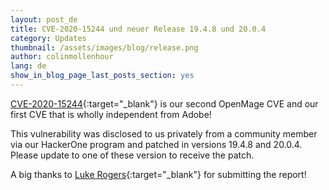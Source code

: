 ```yaml
---
layout: post_de
title: CVE-2020-15244 und neuer Release 19.4.8 und 20.0.4
category: Updates
thumbnail: /assets/images/blog/release.png
author: colinmollenhour
lang: de
show_in_blog_page_last_posts_section: yes
---
```


[CVE-2020-15244](https://github.com/advisories/GHSA-jrgf-vfw2-hj26){:target="_blank"} is our second OpenMage CVE and our first CVE that is wholly independent from Adobe!

This vulnerability was disclosed to us privately from a community member via our HackerOne program and patched in versions 19.4.8 and 20.0.4. Please update to
one of these version to receive the patch.

A big thanks to [Luke Rogers](https://hackerone.com/convenient){:target="_blank"} for submitting the report!
